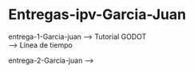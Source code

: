 # Entregas-ipv-Garcia-Juan


entrega-1-Garcia-juan --> Tutorial GODOT  
                      --> Línea de tiempo

entrega-2-Garcia-juan --> 
